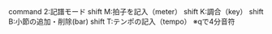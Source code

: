 command 2:記譜モード
shift M:拍子を記入（meter）
shift K:調合（key）
shift B:小節の追加・削除(bar)
shift T:テンポの記入（tempo） ※qで4分音符　